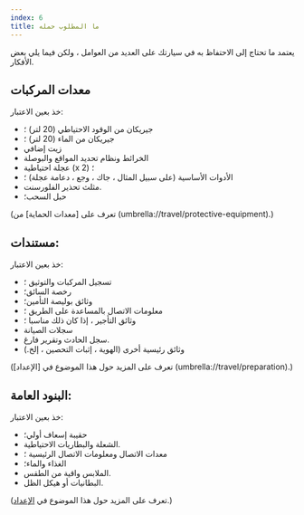 ```yaml
---
index: 6
title: ما المطلوب حمله
---
```

يعتمد ما تحتاج إلى الاحتفاظ به في سيارتك على العديد من العوامل ، ولكن فيما يلي بعض الأفكار.

## معدات المركبات

خذ بعين الاعتبار:

*   جيريكان من الوقود الاحتياطي (20 لتر) ؛
*   جيريكان من الماء (20 لتر) ؛
*   زيت إضافي
*   الخرائط ونظام تحديد المواقع والبوصلة
*   عجلة احتياطية (x 2) ؛
*   الأدوات الأساسية (على سبيل المثال ، جاك ، وجع ، دعامة عجلة) ؛
*   مثلث تحذير الفلورسنت.
*   حبل السحب؛

(تعرف على [معدات الحماية] من (umbrella://travel/protective-equipment).)

## مستندات:

خذ بعين الاعتبار:

*   تسجيل المركبات والتوثيق ؛
*   رخصة السائق؛
*   وثائق بوليصة التأمين؛
*   معلومات الاتصال بالمساعدة على الطريق ؛
*   وثائق التأجير ، إذا كان ذلك مناسبا ؛
*   سجلات الصيانة
*   سجل الحادث وتقرير فارغ.
*   وثائق رئيسية أخرى (الهوية ، إثبات التحصين ، إلخ.)

(تعرف على المزيد حول هذا الموضوع في [الإعداد] (umbrella://travel/preparation).)

## البنود العامة:

خذ بعين الاعتبار:

*   حقيبة إسعاف أولي؛
*   الشعلة والبطاريات الاحتياطية.
*   معدات الاتصال ومعلومات الاتصال الرئيسية ؛
*   الغذاء والماء؛
*   الملابس واقية من الطقس.
*   البطانيات أو هيكل الظل.

(تعرف على المزيد حول هذا الموضوع في [الإعداد](umbrella://travel/preparation).)